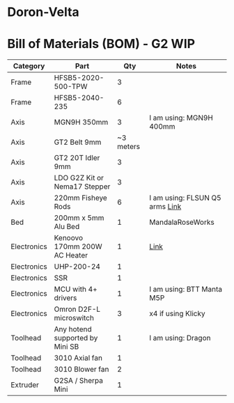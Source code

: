 # Doron-Velta

# Bill of Materials (BOM) - G2 WIP
| Category | Part | Qty | Notes |
| - | - | - | - |
| Frame | HFSB5-2020-500-TPW  | 3 | |
| Frame | HFSB5-2040-235 | 6 | |
| Axis | MGN9H 350mm | 3 | I am using: MGN9H 400mm |
| Axis | GT2 Belt 9mm | ~3 meters | |
| Axis | GT2 20T Idler 9mm | 3 |  |
| Axis | LDO G2Z Kit or Nema17 Stepper | 3 |  |
| Axis | 220mm Fisheye Rods | 6 | I am using: FLSUN Q5 arms [Link](https://www.aliexpress.com/item/1005006045340751.html)
| Bed | 200mm x 5mm Alu Bed | 1 | MandalaRoseWorks
| Electronics | Kenoovo 170mm 200W AC Heater | 1 | [Link](https://keenovo.store/collections/standard-keenovo-silicone-heaters/products/keenovo-round-circular-silicone-heater-delta-3d-printer-build-plate-heatbed-heating-pad) |
| Electronics | UHP-200-24 | 1 | |
| Electronics | SSR | 1 | |
| Electronics | MCU with 4+ drivers | 1 | I am using: BTT Manta M5P
| Electronics | Omron D2F-L microswitch | 3 | x4 if using Klicky |
| Toolhead | Any hotend supported by Mini SB | 1 | I am using: Dragon |
| Toolhead | 3010 Axial fan | 1 | |
| Toolhead | 3010 Blower fan | 2 | |
| Extruder | G2SA / Sherpa Mini | 1 | |
